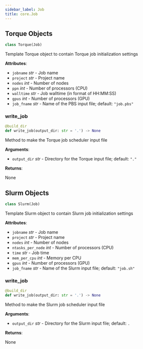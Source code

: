 ```yaml
---
sidebar_label: Job
title: core.Job
---
```


## Torque Objects

```python
class Torque(Job)
```

Template Torque object to contain Torque job initialization settings

**Attributes**:

- `jobname` _str_ - Job name
- `project` _str_ - Project name
- `nodes` _int_ - Number of nodes
- `ppn` _int_ - Number of processors (CPU)
- `walltime` _str_ - Job walltime (in format of HH:MM:SS)
- `gpus` _int_ - Number of processors (GPU)
- `job_fname` _str_ - Name of the PBS input file; default: `"job.pbs"`

### write\_job

```python
@build_dir
def write_job(output_dir: str = '.') -> None
```

Method to make the Torque job scheduler input file

**Arguments**:

- `output_dir` _str_ - Directory for the Torque input file; default:
  `"."`


**Returns**:

  None

## Slurm Objects

```python
class Slurm(Job)
```

Template Slurm object to contain Slurm job initialization settings

**Attributes**:

- `jobname` _str_ - Job name
- `project` _str_ - Project name
- `nodes` _int_ - Number of nodes
- `ntasks_per_node` _int_ - Number of processors (CPU)
- `time` _str_ - Job time
- `mem_per_cpu` _int_ - Memory per CPU
- `gpus` _int_ - Number of processors (GPU)
- `job_fname` _str_ - Name of the Slurm input file; default: `"job.sh"`

### write\_job

```python
@build_dir
def write_job(output_dir: str = '.') -> None
```

Method to make the Slurm job scheduler input file

**Arguments**:

- `output_dir` _str_ - Directory for the Slurm input file; default: `.`


**Returns**:

  None
